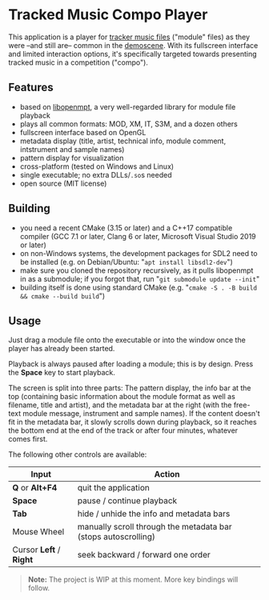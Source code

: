 Tracked Music Compo Player
==========================

This application is a player for [tracker music files](https://en.wikipedia.org/wiki/Module_file) ("module" files) as they were &ndash;and still are&ndash; common in the [demoscene](https://en.wikipedia.org/wiki/Demoscene). With its fullscreen interface and limited interaction options, it's specifically targeted towards presenting tracked music in a competition ("compo").

## Features

- based on [libopenmpt](https://lib.openmpt.org/libopenmpt/), a very well-regarded library for module file playback
- plays all common formats: MOD, XM, IT, S3M, and a dozen others
- fullscreen interface based on OpenGL
- metadata display (title, artist, technical info, module comment, intstrument and sample names)
- pattern display for visualization
- cross-platform (tested on Windows and Linux)
- single executable; no extra DLLs/`.so`s needed
- open source (MIT license)

## Building

- you need a recent CMake (3.15 or later) and a C++17 compatible compiler (GCC 7.1 or later, Clang 6 or later, Microsoft Visual Studio 2019 or later)
- on non-Windows systems, the development packages for SDL2 need to be installed (e.g. on Debian/Ubuntu: "`apt install libsdl2-dev`")
- make sure you cloned the repository recursively, as it pulls libopenmpt in as a submodule; if you forgot that, run "`git submodule update --init`"
- building itself is done using standard CMake (e.g. "`cmake -S . -B build && cmake --build build`")

## Usage

Just drag a module file onto the executable or into the window once the player has already been started.

Playback is always paused after loading a module; this is by design. Press the **Space** key to start playback.

The screen is split into three parts: The pattern display, the info bar at the top (containing basic information about the module format as well as filename, title and artist), and the metadata bar at the right (with the free-text module message, instrument and sample names). If the content doesn't fit in the metadata bar, it slowly scrolls down during playback, so it reaches the bottom end at the end of the track or after four minutes, whatever comes first.

The following other controls are available:

| Input | Action |
|-------|--------|
| **Q** or **Alt+F4** | quit the application
| **Space** | pause / continue playback
| **Tab** | hide / unhide the info and metadata bars
| Mouse Wheel | manually scroll through the metadata bar (stops autoscrolling)
| Cursor **Left** / **Right** | seek backward / forward one order

> **Note:**
> The project is WIP at this moment. More key bindings will follow.
